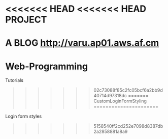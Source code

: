 <<<<<<< HEAD
<<<<<<< HEAD
PROJECT
=======

A BLOG
http://varu.ap01.aws.af.cm
=======
Web-Programming
===============

Tutorials
>>>>>>> 02c73088f85c2fc05bcf6a2bb9d40714d97318dc
=======
CustomLoginFormStyling
======================

Login form styles
>>>>>>> 5158540ff2cd252e7098d8387db2a2858881a8a9
